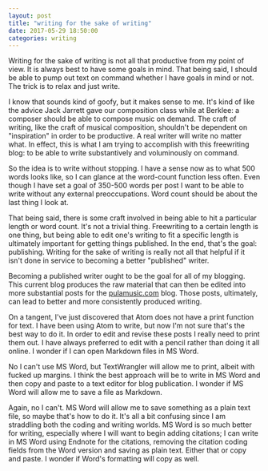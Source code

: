 ```yaml
---
layout: post
title: "writing for the sake of writing"
date: 2017-05-29 18:50:00
categories: writing
---
```


Writing for the sake of writing is not all that productive from my point of view. It is always best to have some goals in mind. That being said, I should be able to pump out text on command whether I have goals in mind or not. The trick is to relax and just write.

I know that sounds kind of goofy, but it makes sense to me. It's kind of like the advice Jack Jarrett gave our composition class while at Berklee: a composer should be able to compose music on demand. The craft of writing, like the craft of musical composition, shouldn't be dependent on "inspiration" in order to be productive. A real writer will write no matter what. In effect, this is what I am trying to accomplish with this freewriting blog: to be able to write substantively and voluminously on command.

So the idea is to write without stopping. I have a sense now as to what 500 words looks like, so I can glance at the word-count function less often. Even though I have set a goal of 350-500 words per post I want to be able to write without any external preoccupations. Word count should be about the last thing I look at.

That being said, there is some craft involved in being able to hit a particular length or word count. It's not a trivial thing. Freewriting to a certain length is one thing, but being able to edit one's writing to fit a specific length is ultimately important for getting things published. In the end, that's the goal: publishing. Writing for the sake of writing is really not all that helpful if it isn't done in service to becoming a better "published" writer.

Becoming a published writer ought to be the goal for all of my blogging. This current blog produces the raw material that can then be edited into more substantial posts for the [pulamusic.com](http://www.pulamusic.com) blog. Those posts, ultimately, can lead to better and more consistently produced writing.

On a tangent, I've just discovered that Atom does not have a print function for text. I have been using Atom to write, but now I'm not sure that's the best way to do it. In order to edit and revise these posts I really need to print them out. I have always preferred to edit with a pencil rather than doing it all online. I wonder if I can open Markdown files in MS Word.

No I can't use MS Word, but TextWrangler will allow me to print, albeit with fucked up margins. I think the best approach will be to write in MS Word and then copy and paste to a text editor for blog publication. I wonder if MS Word will allow me to save a file as Markdown.

Again, no I can't. MS Word will allow me to save something as a plain text file, so maybe that's how to do it. It's all a bit confusing since I am straddling both the coding and writing worlds. MS Word is so much better for writing, especially where I will want to begin adding citations; I can write in MS Word using Endnote for the citations, removing the citation coding fields from the Word version and saving as plain text. Either that or copy and paste. I wonder if Word's formatting will copy as well.
